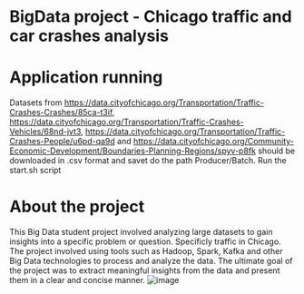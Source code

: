 # BigData project - Chicago traffic and car crashes analysis
# Application running
Datasets from https://data.cityofchicago.org/Transportation/Traffic-Crashes-Crashes/85ca-t3if, https://data.cityofchicago.org/Transportation/Traffic-Crashes-Vehicles/68nd-jvt3, https://data.cityofchicago.org/Transportation/Traffic-Crashes-People/u6pd-qa9d and https://data.cityofchicago.org/Community-Economic-Development/Boundaries-Planning-Regions/spyv-p8fk should be downloaded in .csv format and savet do the path Producer/Batch.
Run the start.sh script
# About the project
This Big Data student project involved analyzing large datasets to gain insights into a specific problem or question. Specificly traffic in Chicago. The project involved using tools such as Hadoop, Spark, Kafka and other Big Data technologies to process and analyze the data. The ultimate goal of the project was to extract meaningful insights from the data and present them in a clear and concise manner.
![image](https://user-images.githubusercontent.com/73900459/234953090-e46d0427-183e-47c9-94fe-0a9e255d5cad.png)
